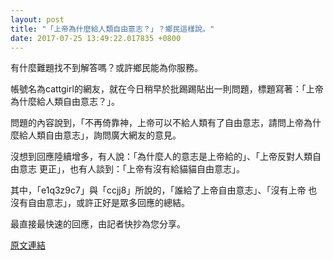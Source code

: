 ```yaml
---
layout: post
title: "「上帝為什麼給人類自由意志？」？鄉民這樣說。"
date: 2017-07-25 13:49:22.017835 +0800
---
```


有什麼難題找不到解答嗎？或許鄉民能為你服務。

帳號名為cattgirl的網友，就在今日稍早於批踢踢貼出一則問題，標題寫著：「上帝為什麼給人類自由意志？」。

問題的內容說到，「不再倚靠神，上帝可以不給人類有了自由意志，請問上帝為什麼給人類自由意志」，詢問廣大網友的意見。

沒想到回應陸續增多，有人說：「為什麼人的意志是上帝給的」、「上帝反對人類自由意志 更正」，也有人談到：「上帝有沒有給貓貓自由意志」。

其中，「e1q3z9c7」與「ccjj8」所說的，「誰給了上帝自由意志」、「沒有上帝 也沒有自由意志」，或許正好是眾多回應的總結。

最直接最快速的回應，由記者快抄為您分享。

<a href = "https://www.ptt.cc/bbs/Gossiping/M.1500924704.A.FAD.html">原文連結</a>


